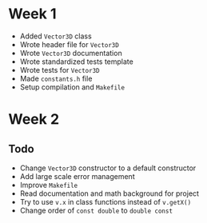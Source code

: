 # Week 1

- Added `Vector3D` class
- Wrote header file for `Vector3D`
- Wrote `Vector3D` documentation
- Wrote standardized tests template
- Wrote tests for `Vector3D`
- Made `constants.h` file
- Setup compilation and `Makefile`

# Week 2

## Todo

- Change `Vector3D` constructor to a default constructor
- Add large scale error management
- Improve `Makefile`
- Read documentation and math background for project
- Try to use `v.x` in class functions instead of `v.getX()`
- Change order of `const double` to `double const`
